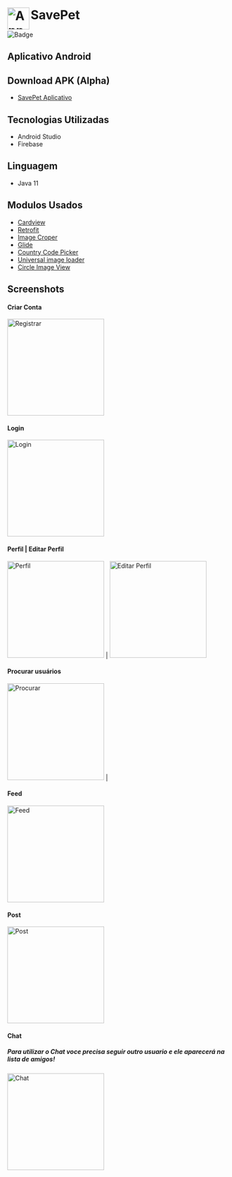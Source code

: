 # <img align="left" alt="App SavePet" width="50px" src="https://user-images.githubusercontent.com/49487566/204111696-a8062fcb-69dc-4b62-9ac9-5657e2870fa6.png" />SavePet

![Badge](http://img.shields.io/static/v1?label=STATUS&message=DEVELOPMENT&color=yellow&style=for-the-badge)

## Aplicativo Android 

## Download APK (Alpha)
* [SavePet Aplicativo](https://drive.google.com/file/d/15AHLmTzy5HUgeJ2kxx8JFvKmZW1dtDlZ/view?usp=sharing)


## Tecnologias Utilizadas
* Android Studio
* Firebase

## Linguagem
* Java 11

## Modulos Usados
* [Cardview](https://developer.android.com/jetpack/androidx/releases/cardview)
* [Retrofit](https://github.com/square/retrofit)
* [Image Croper](https://github.com/ArthurHub/Android-Image-Cropper)
* [Glide](https://github.com/bumptech/glide)
* [Country Code Picker](https://github.com/hbb20/CountryCodePickerProject)
* [Universal image loader](https://github.com/nostra13/Android-Universal-Image-Loader)
* [Circle Image View](https://github.com/hdodenhof/CircleImageView)


## Screenshots
#### Criar Conta
  <img src="https://user-images.githubusercontent.com/49487566/205317057-65a8c5ba-6f08-4d05-a347-b655c6975594.png" alt="Registrar" width = "220">


#### Login 
  <img src="https://user-images.githubusercontent.com/49487566/205317241-6b560f6a-8af6-40dd-96ce-9066ddfda83d.png" alt="Login" width = "220">


#### Perfil | Editar Perfil
  <img src="https://user-images.githubusercontent.com/49487566/205317540-de284e03-f911-4d18-b7a6-6a594e8a365e.png" alt="Perfil" width = "220"> |
  <img src="https://user-images.githubusercontent.com/49487566/204112213-fb569e1a-f870-4592-ba01-03c2adee31e3.png" alt="Editar Perfil" width = "220">


#### Procurar usuários
  <img src="https://user-images.githubusercontent.com/49487566/204112285-96180406-44bd-4a23-8f4b-63f7f5d1fec6.png" alt="Procurar" width = "220"> |


#### Feed
 <img src="https://user-images.githubusercontent.com/49487566/205317697-8f28f20f-9f63-41c7-80dc-ff97c3b9cdec.png" alt="Feed" width = "220">


#### Post
 <img src="https://user-images.githubusercontent.com/49487566/204112423-e0ab30e3-310f-4190-b1b9-ca563dcfb6f9.png" alt="Post" width = "220">
 
 
 #### Chat
 ##### Para utilizar o Chat voce precisa seguir outro usuario e ele aparecerá na lista de amigos!
  <img src="https://user-images.githubusercontent.com/49487566/205316411-511e9ac2-1b2d-46a2-a0b0-172874e97e95.png" alt="Chat" width = "220">


